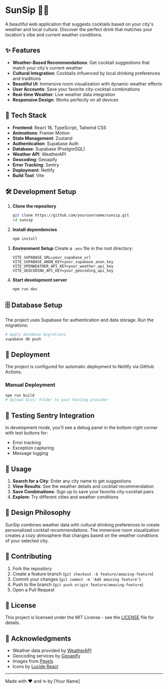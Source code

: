 # SunSip 🌅🍹

A beautiful web application that suggests cocktails based on your city's weather and local culture. Discover the perfect drink that matches your location's vibe and current weather conditions.

## ✨ Features

- **Weather-Based Recommendations**: Get cocktail suggestions that match your city's current weather
- **Cultural Integration**: Cocktails influenced by local drinking preferences and traditions
- **Beautiful UI**: Immersive room visualization with dynamic weather effects
- **User Accounts**: Save your favorite city-cocktail combinations
- **Real-time Weather**: Live weather data integration
- **Responsive Design**: Works perfectly on all devices

## 🚀 Tech Stack

- **Frontend**: React 18, TypeScript, Tailwind CSS
- **Animations**: Framer Motion
- **State Management**: Zustand
- **Authentication**: Supabase Auth
- **Database**: Supabase (PostgreSQL)
- **Weather API**: WeatherAPI
- **Geocoding**: Geoapify
- **Error Tracking**: Sentry
- **Deployment**: Netlify
- **Build Tool**: Vite

## 🛠️ Development Setup

1. **Clone the repository**
   ```bash
   git clone https://github.com/yourusername/sunsip.git
   cd sunsip
   ```

2. **Install dependencies**
   ```bash
   npm install
   ```

3. **Environment Setup**
   Create a `.env` file in the root directory:
   ```env
   VITE_SUPABASE_URL=your_supabase_url
   VITE_SUPABASE_ANON_KEY=your_supabase_anon_key
   VITE_OPENWEATHER_API_KEY=your_weather_api_key
   VITE_GEOCODING_API_KEY=your_geocoding_api_key
   ```

4. **Start development server**
   ```bash
   npm run dev
   ```

## 🗄️ Database Setup

The project uses Supabase for authentication and data storage. Run the migrations:

```bash
# Apply database migrations
supabase db push
```

## 🚀 Deployment

The project is configured for automatic deployment to Netlify via GitHub Actions.

### Manual Deployment
```bash
npm run build
# Upload dist/ folder to your hosting provider
```

## 🧪 Testing Sentry Integration

In development mode, you'll see a debug panel in the bottom-right corner with test buttons for:
- Error tracking
- Exception capturing
- Message logging

## 📱 Usage

1. **Search for a City**: Enter any city name to get suggestions
2. **View Results**: See the weather details and cocktail recommendation
3. **Save Combinations**: Sign up to save your favorite city-cocktail pairs
4. **Explore**: Try different cities and weather conditions

## 🎨 Design Philosophy

SunSip combines weather data with cultural drinking preferences to create personalized cocktail recommendations. The immersive room visualization creates a cozy atmosphere that changes based on the weather conditions of your selected city.

## 🤝 Contributing

1. Fork the repository
2. Create a feature branch (`git checkout -b feature/amazing-feature`)
3. Commit your changes (`git commit -m 'Add amazing feature'`)
4. Push to the branch (`git push origin feature/amazing-feature`)
5. Open a Pull Request

## 📄 License

This project is licensed under the MIT License - see the [LICENSE](LICENSE) file for details.

## 🙏 Acknowledgments

- Weather data provided by [WeatherAPI](https://weatherapi.com/)
- Geocoding services by [Geoapify](https://geoapify.com/)
- Images from [Pexels](https://pexels.com/)
- Icons by [Lucide React](https://lucide.dev/)

---

Made with ❤️ and ☕ by [Your Name]